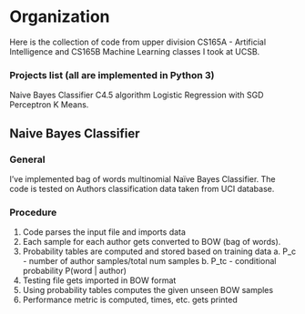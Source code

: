 # Organization
Here is the collection of code from upper division CS165A - Artificial Intelligence and CS165B Machine Learning classes I took at UCSB.

### Projects list (all are implemented in Python 3)
Naive Bayes Classifier
C4.5 algorithm
Logistic Regression with SGD
Perceptron
K Means.

## Naive Bayes Classifier

### General
I’ve implemented bag of words multinomial Naïve Bayes Classifier. The code is tested on Authors classification data taken from UCI database.
### Procedure
1. Code parses the input file and imports data
2. Each sample for each author gets converted to BOW (bag of words).
3. Probability tables are computed and stored based on training data
a. P_c - number of author samples/total num samples
b. P_tc - conditional probability P(word | author)
4. Testing file gets imported in BOW format
5. Using probability tables computes the given unseen BOW samples
6. Performance metric is computed, times, etc. gets printed
